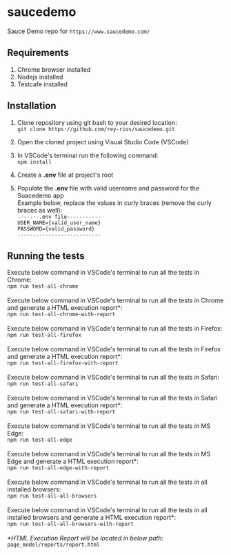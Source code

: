 # saucedemo
Sauce Demo repo for `https://www.saucedemo.com/`

## Requirements
1. Chrome browser installed
2. Nodejs installed
3. Testcafe installed

## Installation

1. Clone repository using git bash to your desired location:
</br> `git clone https://github.com/rey-rios/saucedemo.git`

2. Open the cloned project using Visual Studio Code (VSCode)

3. In VSCode's terminal run the following command:
</br> `npm install`

4. Create a **.env** file at project's root

5. Populate the **.env** file with valid username and password for the Suacedemo app
</br>Example below, replace the values in curly braces (remove the curly braces as well):
</br>`-------.env file-----------`
</br>`USER_NAME={valid_user_name}`
</br>`PASSWORD={valid_password}`
</br>`---------------------------`

## Running the tests
Execute below command in VSCode's terminal to run all the tests in Chrome:
</br>`npm run test-all-chrome`
</br></br>
Execute below command in VSCode's terminal to run all the tests in Chrome and generate a HTML execution report*:
</br>`npm run test-all-chrome-with-report`
</br></br>
Execute below command in VSCode's terminal to run all the tests in Firefox:
</br>`npm run test-all-firefox`
</br></br>Execute below command in VSCode's terminal to run all the tests in Firefox and generate a HTML execution report*:
</br>`npm run test-all-firefox-with-report`
</br></br>
Execute below command in VSCode's terminal to run all the tests in Safari:
</br>`npm run test-all-safari`
</br></br>Execute below command in VSCode's terminal to run all the tests in Safari and generate a HTML execution report*:
</br>`npm run test-all-safari-with-report`
</br></br>
Execute below command in VSCode's terminal to run all the tests in MS Edge:
</br>`npm run test-all-edge`
</br></br>Execute below command in VSCode's terminal to run all the tests in MS Edge and generate a HTML execution report*:
</br>`npm run test-all-edge-with-report`
</br></br>
Execute below command in VSCode's terminal to run all the tests in all installed browsers:
</br>`npm run test-all-all-browsers`
</br></br>Execute below command in VSCode's terminal to run all the tests in all installed browsers and generate a HTML execution report*:
</br>`npm run test-all-all-browsers-with-report`
</br></br>*\*HTML Execution Report will be located in below path:*
</br>`page_model/reports/report.html`
